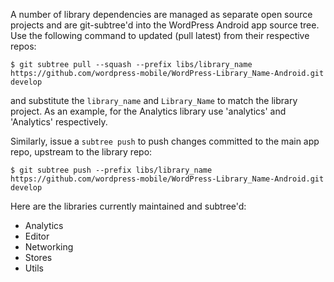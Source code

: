 A number of library dependencies are managed as separate open source projects and are git-subtree'd into the WordPress Android app source tree. Use the following command to updated (pull latest) from their respective repos:

```
$ git subtree pull --squash --prefix libs/library_name https://github.com/wordpress-mobile/WordPress-Library_Name-Android.git develop
```

and substitute the `library_name` and `Library_Name` to match the library project. As an example, for the Analytics library use 'analytics' and 'Analytics' respectively.

Similarly, issue a `subtree push` to push changes committed to the main app repo, upstream to the library repo:

```
$ git subtree push --prefix libs/library_name https://github.com/wordpress-mobile/WordPress-Library_Name-Android.git develop
```

Here are the libraries currently maintained and subtree'd:

* Analytics
* Editor
* Networking
* Stores
* Utils